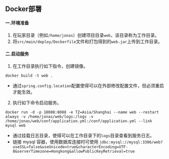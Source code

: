 ## Docker部署
#### 一.环境准备
1. 在玩家目录（例如`/home/jonas`）创建项目目录`web`，该目录称为工作目录。
2. 将`src/main/deploy/Dockerfile`文件和打包得到的`web.jar`上传到工作目录。

#### 二.启动服务
1. 在工作目录执行如下指令，创建镜像。
```
docker build -t web .
```
- 通过`spring.config.location`配置使得可以在外部修改配置文件，但必须重启才能生效。

2. 执行如下命令启动服务。
```
docker run -d -p 18088:8088 -e TZ=Asia/Shanghai --name web --restart always -v /home/jonas/web/logs:/logs -v /home/jonas/web/conf/application.yml:/conf/application.yml --link mysql web
```
- 通过挂载日志目录，使得可以在工作目录下的`logs`目录查看到服务日志。
- 链接 mysql 容器，使用数据库连接时可使用 `jdbc:mysql://mysql:3306/web?useSSL=false&useUnicode=true&characterEncoding=UTF-8&serverTimezone=Hongkong&allowPublicKeyRetrieval=true`



